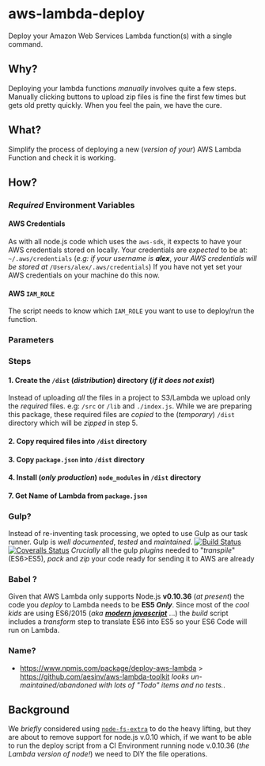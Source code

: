 # aws-lambda-deploy

Deploy your Amazon Web Services Lambda function(s) with a single command.

## Why?

Deploying your lambda functions *manually* involves quite a few steps.
Manually clicking buttons to upload zip files is fine the first few times
but gets old pretty quickly. When you feel the pain, we have the cure.


## What?

Simplify the process of deploying a new (*version of your*)
AWS Lambda Function and check it is working.


## How?

### *Required* Environment Variables

#### AWS Credentials

As with all node.js code which uses the `aws-sdk`,
it expects to have your AWS credentials stored on locally.
Your credentials are *expected* to be at: `~/.aws/credentials`
(*e.g: if your username is* ***alex***, *your AWS credentials will
  be stored at* `/Users/alex/.aws/credentials`)
If you have not yet set your AWS credentials on your machine
do this now.

#### AWS `IAM_ROLE`

The script needs to know which `IAM_ROLE` you want to use to deploy/run
the function.

### Parameters  



### Steps

#### 1. Create the `/dist` (*distribution*) directory (*if it does not exist*)

Instead of uploading *all* the files in a project to S3/Lambda we upload only
the *required* files. e.g: `/src` or `/lib` and `./index.js`.
While we are preparing this package, these required files are *copied* to
the (*temporary*) `/dist` directory which will be *zipped* in step 5.

#### 2. Copy required files into `/dist` directory



#### 3. Copy `package.json` into `/dist` directory



#### 4. Install (*only production*) `node_modules` in `/dist` directory



#### 7. Get Name of Lambda from `package.json`





### Gulp?

Instead of re-inventing task processing, we opted to use Gulp as our task
runner. Gulp is *well documented*, *tested* and *maintained*. [![Build Status](https://img.shields.io/travis/gulpjs/gulp.svg)](https://travis-ci.org/gulpjs/gulp)   [![Coveralls Status](https://img.shields.io/coveralls/gulpjs/gulp/master.svg)](https://coveralls.io/r/gulpjs/gulp)
*Crucially* all the gulp *plugins* needed to "*transpile*" (ES6>ES5),
*pack* and *zip* your code ready for sending it to AWS are already  


### Babel ?

Given that AWS Lambda only supports Node.js **v0.10.36** (*at present*)
the code you *deploy* to Lambda needs to be **ES5 _Only_**.
Since most of the *cool kids* are using ES6/2015
(*aka* [***modern javascript***](https://twitter.com/ericdfields/status/677677470590570496) ...)
the *build* script includes a *transform* step to translate ES6 into ES5
so your ES6 Code will run on Lambda.

### Name?

+ https://www.npmjs.com/package/deploy-aws-lambda > https://github.com/aesinv/aws-lambda-toolkit *looks un-maintained/abandoned with lots of "Todo" items and no tests.*.

## Background

We *briefly* considered using [`node-fs-extra`](https://github.com/jprichardson/node-fs-extra)
to do the heavy lifting, but they are about to remove support for node.js v.0.10
which, if we want to be able to run the deploy script from a CI Environment
running node v.0.10.36 (*the Lambda version of node!*)
we need to DIY the file operations.

